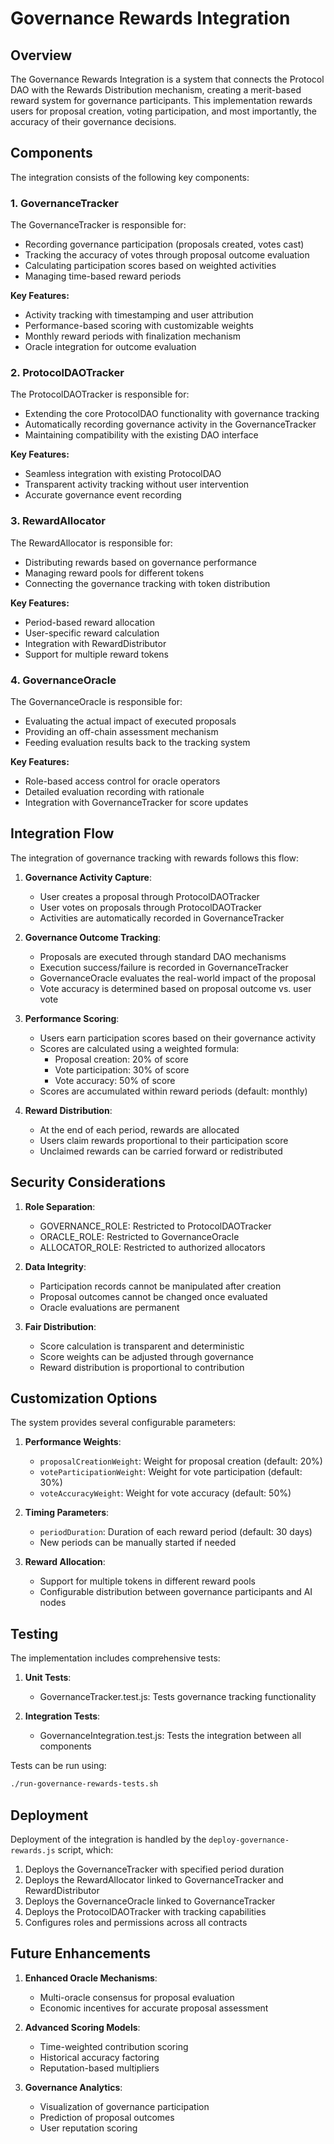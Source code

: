 # Governance Rewards Integration

## Overview

The Governance Rewards Integration is a system that connects the Protocol DAO with the Rewards Distribution mechanism, creating a merit-based reward system for governance participants. This implementation rewards users for proposal creation, voting participation, and most importantly, the accuracy of their governance decisions.

## Components

The integration consists of the following key components:

### 1. GovernanceTracker

The GovernanceTracker is responsible for:
- Recording governance participation (proposals created, votes cast)
- Tracking the accuracy of votes through proposal outcome evaluation
- Calculating participation scores based on weighted activities
- Managing time-based reward periods

**Key Features:**
- Activity tracking with timestamping and user attribution
- Performance-based scoring with customizable weights
- Monthly reward periods with finalization mechanism
- Oracle integration for outcome evaluation

### 2. ProtocolDAOTracker

The ProtocolDAOTracker is responsible for:
- Extending the core ProtocolDAO functionality with governance tracking
- Automatically recording governance activity in the GovernanceTracker
- Maintaining compatibility with the existing DAO interface

**Key Features:**
- Seamless integration with existing ProtocolDAO
- Transparent activity tracking without user intervention
- Accurate governance event recording

### 3. RewardAllocator

The RewardAllocator is responsible for:
- Distributing rewards based on governance performance
- Managing reward pools for different tokens
- Connecting the governance tracking with token distribution

**Key Features:**
- Period-based reward allocation
- User-specific reward calculation
- Integration with RewardDistributor
- Support for multiple reward tokens

### 4. GovernanceOracle

The GovernanceOracle is responsible for:
- Evaluating the actual impact of executed proposals
- Providing an off-chain assessment mechanism
- Feeding evaluation results back to the tracking system

**Key Features:**
- Role-based access control for oracle operators
- Detailed evaluation recording with rationale
- Integration with GovernanceTracker for score updates

## Integration Flow

The integration of governance tracking with rewards follows this flow:

1. **Governance Activity Capture**:
   - User creates a proposal through ProtocolDAOTracker
   - User votes on proposals through ProtocolDAOTracker
   - Activities are automatically recorded in GovernanceTracker

2. **Governance Outcome Tracking**:
   - Proposals are executed through standard DAO mechanisms
   - Execution success/failure is recorded in GovernanceTracker
   - GovernanceOracle evaluates the real-world impact of the proposal
   - Vote accuracy is determined based on proposal outcome vs. user vote

3. **Performance Scoring**:
   - Users earn participation scores based on their governance activity
   - Scores are calculated using a weighted formula:
     - Proposal creation: 20% of score
     - Vote participation: 30% of score
     - Vote accuracy: 50% of score
   - Scores are accumulated within reward periods (default: monthly)

4. **Reward Distribution**:
   - At the end of each period, rewards are allocated
   - Users claim rewards proportional to their participation score
   - Unclaimed rewards can be carried forward or redistributed

## Security Considerations

1. **Role Separation**:
   - GOVERNANCE_ROLE: Restricted to ProtocolDAOTracker
   - ORACLE_ROLE: Restricted to GovernanceOracle
   - ALLOCATOR_ROLE: Restricted to authorized allocators

2. **Data Integrity**:
   - Participation records cannot be manipulated after creation
   - Proposal outcomes cannot be changed once evaluated
   - Oracle evaluations are permanent

3. **Fair Distribution**:
   - Score calculation is transparent and deterministic
   - Score weights can be adjusted through governance
   - Reward distribution is proportional to contribution

## Customization Options

The system provides several configurable parameters:

1. **Performance Weights**:
   - `proposalCreationWeight`: Weight for proposal creation (default: 20%)
   - `voteParticipationWeight`: Weight for vote participation (default: 30%)
   - `voteAccuracyWeight`: Weight for vote accuracy (default: 50%)

2. **Timing Parameters**:
   - `periodDuration`: Duration of each reward period (default: 30 days)
   - New periods can be manually started if needed

3. **Reward Allocation**:
   - Support for multiple tokens in different reward pools
   - Configurable distribution between governance participants and AI nodes

## Testing

The implementation includes comprehensive tests:

1. **Unit Tests**:
   - GovernanceTracker.test.js: Tests governance tracking functionality

2. **Integration Tests**:
   - GovernanceIntegration.test.js: Tests the integration between all components

Tests can be run using:

```bash
./run-governance-rewards-tests.sh
```

## Deployment

Deployment of the integration is handled by the `deploy-governance-rewards.js` script, which:
1. Deploys the GovernanceTracker with specified period duration
2. Deploys the RewardAllocator linked to GovernanceTracker and RewardDistributor
3. Deploys the GovernanceOracle linked to GovernanceTracker
4. Deploys the ProtocolDAOTracker with tracking capabilities
5. Configures roles and permissions across all contracts

## Future Enhancements

1. **Enhanced Oracle Mechanisms**:
   - Multi-oracle consensus for proposal evaluation
   - Economic incentives for accurate proposal assessment

2. **Advanced Scoring Models**:
   - Time-weighted contribution scoring
   - Historical accuracy factoring
   - Reputation-based multipliers

3. **Governance Analytics**:
   - Visualization of governance participation
   - Prediction of proposal outcomes
   - User reputation scoring